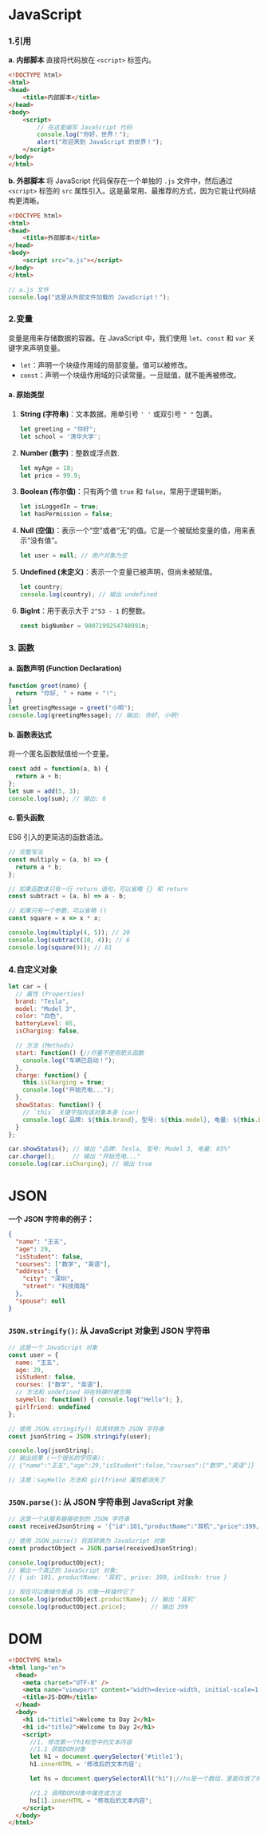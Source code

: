 # JavaScript



### **1.引用**

**a. 内部脚本** 直接将代码放在 `<script>` 标签内。

```html
<!DOCTYPE html>
<html>
<head>
    <title>内部脚本</title>
</head>
<body>
    <script>
        // 在这里编写 JavaScript 代码
        console.log("你好，世界！"); 
        alert("欢迎来到 JavaScript 的世界！");
    </script>
</body>
</html>
```



**b. 外部脚本** 将 JavaScript 代码保存在一个单独的 `.js` 文件中，然后通过 `<script>` 标签的 `src` 属性引入。这是最常用、最推荐的方式，因为它能让代码结构更清晰。

```html
<!DOCTYPE html>
<html>
<head>
    <title>外部脚本</title>
</head>
<body>
    <script src="a.js"></script>
</body>
</html>
```

```javascript
// a.js 文件
console.log("这是从外部文件加载的 JavaScript！");
```





### 2.变量

变量是用来存储数据的容器。在 JavaScript 中，我们使用 `let`、`const` 和 `var` 关键字来声明变量。

- `let`：声明一个块级作用域的局部变量。值可以被修改。
- `const`：声明一个块级作用域的只读常量。一旦赋值，就不能再被修改。

#### a. 原始类型

1. **String (字符串)**：文本数据，用单引号 `' '` 或双引号 `" "` 包裹。

   ```js
   let greeting = "你好";
   let school = '清华大学';
   ```

2. **Number (数字)**：整数或浮点数.

   ```js
   let myAge = 18;
   let price = 99.9;
   ```

3. **Boolean (布尔值)**：只有两个值 `true` 和 `false`，常用于逻辑判断。

   ```js
   let isLoggedIn = true;
   let hasPermission = false;
   ```

4. **Null (空值)**：表示一个“空”或者“无”的值。它是一个被赋给变量的值，用来表示“没有值”。

   ```js
   let user = null; // 用户对象为空
   ```

5. **Undefined (未定义)**：表示一个变量已被声明，但尚未被赋值。

   ```javascript
   let country;
   console.log(country); // 输出 undefined
   ```

6. **BigInt**：用于表示大于 `2^53 - 1` 的整数。

   ```javascript
   const bigNumber = 9007199254740991n;
   ```



### 3. 函数 

#### a. 函数声明 (Function Declaration)

```js
function greet(name) {
  return "你好, " + name + "!";
}
let greetingMessage = greet("小明");
console.log(greetingMessage); // 输出: 你好, 小明!
```



#### b. 函数表达式 

将一个匿名函数赋值给一个变量。

```js
const add = function(a, b) {
  return a + b;
};
let sum = add(5, 3);
console.log(sum); // 输出: 8
```



#### c. 箭头函数 

ES6 引入的更简洁的函数语法。

```js
// 完整写法
const multiply = (a, b) => {
  return a * b;
};

// 如果函数体只有一行 return 语句，可以省略 {} 和 return
const subtract = (a, b) => a - b;

// 如果只有一个参数，可以省略 ()
const square = x => x * x;

console.log(multiply(4, 5)); // 20
console.log(subtract(10, 4)); // 6
console.log(square(9)); // 81
```



### 4.自定义对象

```js
let car = {
  // 属性 (Properties)
  brand: "Tesla",
  model: "Model 3",
  color: "白色",
  batteryLevel: 85,
  isCharging: false,

  // 方法 (Methods)
  start: function() {//尽量不使用箭头函数
    console.log("车辆已启动！");
  },
  charge: function() {
    this.isCharging = true;
    console.log("开始充电...");
  },
  showStatus: function() {
    // `this` 关键字指向该对象本身 (car)
    console.log(`品牌: ${this.brand}, 型号: ${this.model}, 电量: ${this.batteryLevel}%`);
  }
};

car.showStatus(); // 输出 "品牌: Tesla, 型号: Model 3, 电量: 85%"
car.charge();     // 输出 "开始充电..."
console.log(car.isCharging); // 输出 true
```



# JSON

**一个 JSON 字符串的例子：**

```json
{
  "name": "王五",
  "age": 29,
  "isStudent": false,
  "courses": ["数学", "英语"],
  "address": {
    "city": "深圳",
    "street": "科技南路"
  },
  "spouse": null
}
```



### `JSON.stringify()`: 从 JavaScript 对象到 JSON 字符串

```javascript
// 这是一个 JavaScript 对象
const user = {
  name: "王五",
  age: 29,
  isStudent: false,
  courses: ["数学", "英语"],
  // 方法和 undefined 将在转换时被忽略
  sayHello: function() { console.log("Hello"); },
  girlfriend: undefined 
};

// 使用 JSON.stringify() 将其转换为 JSON 字符串
const jsonString = JSON.stringify(user);

console.log(jsonString);
// 输出结果 (一个很长的字符串):
// {"name":"王五","age":29,"isStudent":false,"courses":["数学","英语"]}

// 注意：sayHello 方法和 girlfriend 属性都消失了
```



### `JSON.parse()`: 从 JSON 字符串到 JavaScript 对象

```javascript
// 这是一个从服务器接收到的 JSON 字符串
const receivedJsonString = '{"id":101,"productName":"耳机","price":399,"inStock":true}';

// 使用 JSON.parse() 将其转换为 JavaScript 对象
const productObject = JSON.parse(receivedJsonString);

console.log(productObject);
// 输出一个真正的 JavaScript 对象:
// { id: 101, productName: '耳机', price: 399, inStock: true }

// 现在可以像操作普通 JS 对象一样操作它了
console.log(productObject.productName); // 输出 "耳机"
console.log(productObject.price);       // 输出 399
```





# DOM



```html
<!DOCTYPE html>
<html lang="en">
  <head>
    <meta charset="UTF-8" />
    <meta name="viewport" content="width=device-width, initial-scale=1.0" />
    <title>JS-DOM</title>
  </head>
  <body>
    <h1 id="title1">Welcome to Day 2</h1>
    <h1 id="title2">Welcome to Day 2</h1>
    <script>
      //1. 修改第一个h1标签中的文本内容
      //1.1 获取DOM对象
      let h1 = document.querySelector('#title1');
      h1.innerHTML = '修改后的文本内容';

      let hs = document.querySelectorAll("h1");//hs是一个数组，里面存放了所有的h1标签

      //1.2 调用DOM对象中属性或方法
      hs[1].innerHTML = "修改后的文本内容";
    </script>
  </body>
</html>

```

